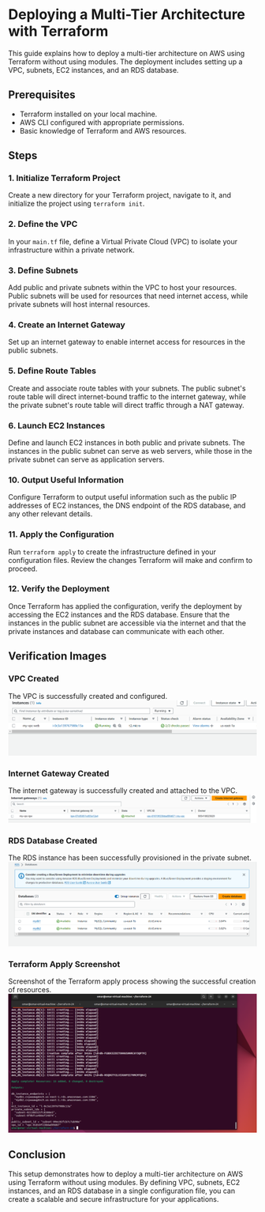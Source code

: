 # Deploying a Multi-Tier Architecture with Terraform

This guide explains how to deploy a multi-tier architecture on AWS using Terraform without using modules. The deployment includes setting up a VPC, subnets, EC2 instances, and an RDS database.

## Prerequisites

- Terraform installed on your local machine.
- AWS CLI configured with appropriate permissions.
- Basic knowledge of Terraform and AWS resources.

## Steps

### 1. Initialize Terraform Project

Create a new directory for your Terraform project, navigate to it, and initialize the project using `terraform init`.

### 2. Define the VPC

In your `main.tf` file, define a Virtual Private Cloud (VPC) to isolate your infrastructure within a private network.

### 3. Define Subnets

Add public and private subnets within the VPC to host your resources. Public subnets will be used for resources that need internet access, while private subnets will host internal resources.

### 4. Create an Internet Gateway

Set up an internet gateway to enable internet access for resources in the public subnets.

### 5. Define Route Tables

Create and associate route tables with your subnets. The public subnet's route table will direct internet-bound traffic to the internet gateway, while the private subnet's route table will direct traffic through a NAT gateway.


### 6. Launch EC2 Instances

Define and launch EC2 instances in both public and private subnets. The instances in the public subnet can serve as web servers, while those in the private subnet can serve as application servers.




### 10. Output Useful Information

Configure Terraform to output useful information such as the public IP addresses of EC2 instances, the DNS endpoint of the RDS database, and any other relevant details.

### 11. Apply the Configuration

Run `terraform apply` to create the infrastructure defined in your configuration files. Review the changes Terraform will make and confirm to proceed.

### 12. Verify the Deployment

Once Terraform has applied the configuration, verify the deployment by accessing the EC2 instances and the RDS database. Ensure that the instances in the public subnet are accessible via the internet and that the private instances and database can communicate with each other.

## Verification Images

### VPC Created

The VPC is successfully created and configured.
![VPC Created](https://github.com/omaRouby/ivolve-ojt/blob/main/terraform/lab24/pictures/vpc-created.png)

### Internet Gateway Created

The internet gateway is successfully created and attached to the VPC.
![Internet Gateway Created](https://github.com/omaRouby/ivolve-ojt/blob/main/terraform/lab24/pictures/igw-created.png)


### RDS Database Created

The RDS instance has been successfully provisioned in the private subnet.
![RDS Database Created](https://github.com/omaRouby/ivolve-ojt/blob/main/terraform/lab24/pictures/db-created.png)

### Terraform Apply Screenshot

Screenshot of the Terraform apply process showing the successful creation of resources.
![Terraform Apply Screenshot](https://github.com/omaRouby/ivolve-ojt/blob/main/terraform/lab24/pictures/apply%20screenshot.png)

## Conclusion

This setup demonstrates how to deploy a multi-tier architecture on AWS using Terraform without using modules. By defining VPC, subnets, EC2 instances, and an RDS database in a single configuration file, you can create a scalable and secure infrastructure for your applications.

